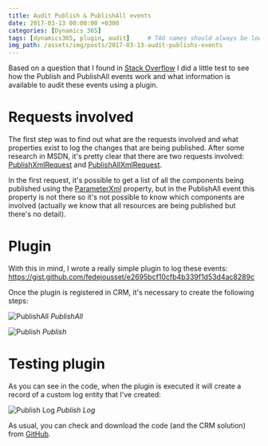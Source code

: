 ```yaml
---
title: Audit Publish & PublishAll events
date: 2017-03-13 00:00:00 +0300
categories: [Dynamics 365]
tags: [dynamics365, plugin, audit]     # TAG names should always be lowercase
img_path: /assets/img/posts/2017-03-13-audit-publishs-events
---
```


Based on a question that I found in [Stack Overflow](http://stackoverflow.com/questions/39265795/crm-plugin-for-publish-and-publish-all-messages/39291051) I did a little test to see how the Publish and PublishAll events work and what information is available to audit these events using a plugin.

# Requests involved

The first step was to find out what are the requests involved and what properties exist to log the changes that are being published. After some research in MSDN, it's pretty clear that there are two requests involved: [PublishXmlRequest](https://msdn.microsoft.com/en-us/library/microsoft.crm.sdk.messages.publishxmlrequest.aspx) and [PublishAllXmlRequest](https://msdn.microsoft.com/en-us/library/microsoft.crm.sdk.messages.publishallxmlrequest.aspx).

In the first request, it's possible to get a list of all the components being published using the [ParameterXml](https://msdn.microsoft.com/en-us/library/microsoft.crm.sdk.messages.publishxmlrequest.parameterxml.aspx) property, but in the PublishAll event this property is not there so it's not possible to know which components are involved (actually we know that all resources are being published but there's no detail).


# Plugin

With this in mind, I wrote a really simple plugin to log these events:
https://gist.github.com/fedejousset/e2695bcf10cfb4b339f1d53d4ac8289c

Once the plugin is registered in CRM, it's necessary to create the following steps:

![PublishAll](step_publishall.png)
_PublishAll_

![Publish](step_publish.png)
_Publish_

# Testing plugin

As you can see in the code, when the plugin is executed it will create a record of a custom log entity that I've created:

![Publish Log](publish_log.png)
_Publish Log_

As usual, you can check and download the code (and the CRM solution) from [GitHub](https://github.com/fedejousset/PublishAudit).